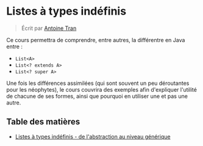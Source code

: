 # Listes à types indéfinis

> Écrit par [Antoine Tran](https://github.com/Tran-Antoine)

Ce cours permettra de comprendre, entre autres, la différentre en Java entre :
- `List<A>`
- `List<? extends A>`
- `List<? super A>`

Une fois les différences assimilées (qui sont souvent un peu déroutantes pour les néophytes), le cours couvrira des exemples
afin d'expliquer l'utilité de chacune de ses formes, ainsi que pourquoi en utiliser une et pas une autre.

## Table des matières

- [Listes à types indéfinis - de l'abstraction au niveau générique](fr/LISTES_WILDCARD.md)
